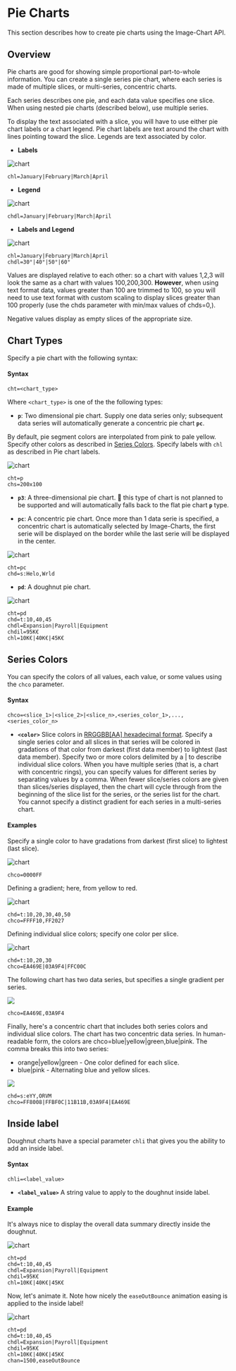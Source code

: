 # Pie Charts

This section describes how to create pie charts using the Image-Chart API.

## Overview

Pie charts are good for showing simple proportional part-to-whole information. You can create a single series pie chart, where each series is made of multiple slices, or multi-series, concentric charts.

Each series describes one pie, and each data value specifies one slice. When using nested pie charts (described below), use multiple series.

To display the text associated with a slice, you will have to use either pie chart labels or a chart legend. Pie chart labels are text around the chart with lines pointing toward the slice. Legends are text associated by color.

- **Labels**

![chart](https://image-charts.com/chart?cht=p&chd=s:Uf9a&chs=700x200&chl=Jan|Feb|Mar|Apr)

```
chl=January|February|March|April
```

- **Legend**

![chart](https://image-charts.com/chart?cht=pc&chd=s:Uf9a,Uf9a&chs=700x200&chdl=January|February|March|April)

```
chdl=January|February|March|April
```

- **Labels and Legend**

![chart](https://image-charts.com/chart?cht=p&chd=s:Uf9a&chs=700x200&chl=Jan|Feb|Mar|Apr&chdl=30%C2%B0|40%C2%B0|50%C2%B0|60%C2%B0)

```
chl=January|February|March|April
chdl=30°|40°|50°|60°
```


Values are displayed relative to each other: so a chart with values 1,2,3 will look the same as a chart with values 100,200,300. **However**, when using text format data, values greater than 100 are trimmed to 100, so you will need to use text format with custom scaling to display slices greater than 100 properly (use the chds parameter with min/max values of chds=0,<max-slice-size>).

Negative values display as empty slices of the appropriate size.

## Chart Types

Specify a pie chart with the following syntax:

#### Syntax

```
cht=<chart_type>
```

Where `<chart_type>` is one of the the following types:

- **`p`**: Two dimensional pie chart. Supply one data series only; subsequent data series will automatically generate a concentric pie chart **`pc`**.

By default, pie segment colors are interpolated from pink to pale yellow. Specify other colors as described in [Series Colors](#series-colors). Specify labels with `chl` as described in Pie chart labels.

<!-- The Image-Charts API calculates the circle's radius from the minimum of width and height specified in the chart size (chs) parameter. If you are including labels, you probably need to specify the size of the width to be twice the size of the height, to ensure that your labels are fully visible. -->

![chart](https://image-charts.com/chart?cht=p&chd=s:Uf9a&chs=700x200&chl=January|February|March|April)

```
cht=p
chs=200x100
```

- **`p3`**: A three-dimensional pie chart. :checkered_flag: this type of chart is not planned to be supported and will automatically falls back to the flat pie chart **`p`** type.

- **`pc`**: A concentric pie chart. Once more than 1 data serie is specified, a concentric chart is automatically selected by Image-Charts, the first serie will be displayed on the border while the last serie will be displayed in the center.

![chart](https://image-charts.com/chart?cht=pc&chd=s:Helo,Wrld&chs=700x200)

```
cht=pc
chd=s:Helo,Wrld
```

- **`pd`**: A doughnut pie chart.


![chart](https://image-charts.com/chart?chtt=Expenses&cht=pd&chd=t:10,40,45&chs=700x300&chdl=Expansion|Payroll|Equipment&chl=10K€|40K€|45K€&chli=95K€&chan)

```
cht=pd
chd=t:10,40,45
chdl=Expansion|Payroll|Equipment
chdil=95K€
chl=10K€|40K€|45K€
```

<!-- Note that for all types, negative numbers in data cause "blank" slices.

![chart](https://image-charts.com/chart?cht=pc&chs=700x200&chd=t:10,-10,10,-10|5,-5,5,-5,5,-5,5,-5,5,-5)

```
cht=pc
chd=t:10,-10,10,-10|5,-5,5,-5,5,-5,5,-5,5,-5
```


Google Image 3D charts and concentric pie chart are not supported and automatically fallback on flat pie chart. -->

## Series Colors

You can specify the colors of all values, each value, or some values using the `chco` parameter.

#### Syntax

```
chco=<slice_1>|<slice_2>|<slice_n>,<series_color_1>,...,<series_color_n>
```

- **`<color>`** Slice colors in [RRGGBB[AA] hexadecimal format](/reference/color-format). Specify a single series color and all slices in that series will be colored in gradations of that color from darkest (first data member) to lightest (last data member). Specify two or more colors delimited by a | to describe individual slice colors. When you have multiple series (that is, a chart with concentric rings), you can specify values for different series by separating values by a comma. When fewer slice/series colors are given than slices/series displayed, then the chart will cycle through from the beginning of the slice list for the series, or the series list for the chart. You cannot specify a distinct gradient for each series in a multi-series chart.


#### Examples

Specify a single color to have gradations from darkest (first slice) to lightest (last slice).

![chart](https://image-charts.com/chart?cht=p3&chs=700x200&chd=s:Hellobla&chco=0000FF)

```
chco=0000FF
```

Defining a gradient; here, from yellow to red.

![chart](https://image-charts.com/chart?cht=p3&chs=700x200&chd=t:10,20,30,40,50&chco=FFFF10,FF2027)

```
chd=t:10,20,30,40,50
chco=FFFF10,FF2027
```


Defining individual slice colors; specify one color per slice.

![chart](https://image-charts.com/chart?cht=p3&chs=700x200&chd=t:10,20,30&chco=EA469E|03A9F4|FFC00C)

```
chd=t:10,20,30
chco=EA469E|03A9F4|FFC00C
```

The following chart has two data series, but specifies a single gradient per series.

![](https://image-charts.com/chart?cht=pc&chd=s:eYY,ORVM&chco=EA469E,03A9F4&chs=700x200&chdl=1|2|3|4|5|6|7)

```
chco=EA469E,03A9F4
```

Finally, here's a concentric chart that includes both series colors and individual slice colors. The chart has two concentric data series. In human-readable form, the colors are chco=blue|yellow|green,blue|pink. The comma breaks this into two series:

- orange|yellow|green - One color defined for each slice.
- blue|pink - Alternating blue and yellow slices.

![](https://image-charts.com/chart?cht=pc&chd=s:eYY,ORVM&chco=FF8008|FFBF0C|11B11B,03A9F4|EA469E&chs=700x200&chdl=1|2|3|4|5|6|7)

```
chd=s:eYY,ORVM
chco=FF8008|FFBF0C|11B11B,03A9F4|EA469E
```

## Inside label

Doughnut charts have a special parameter `chli` that gives you the ability to add an inside label.

#### Syntax

```
chli=<label_value>
```

- **`<label_value>`** A string value to apply to the doughnut inside label.

#### Example

It's always nice to display the overall data summary directly inside the doughnut.

![chart](https://image-charts.com/chart?chtt=Expenses&cht=pd&chd=t:10,40,45&chs=700x300&chdl=Expansion|Payroll|Equipment&chl=10K€|40K€|45K€&chli=95K€)

```
cht=pd
chd=t:10,40,45
chdl=Expansion|Payroll|Equipment
chdil=95K€
chl=10K€|40K€|45K€
```

Now, let's animate it. Note how nicely the `easeOutBounce` animation easing is applied to the inside label!

![chart](https://image-charts.com/chart?chtt=Expenses&cht=pd&chd=t:10,40,45&chs=700x300&chdl=Expansion|Payroll|Equipment&chl=10K€|40K€|45K€&chli=95K€&chan=1500,easeOutBounce)

```
cht=pd
chd=t:10,40,45
chdl=Expansion|Payroll|Equipment
chdil=95K€
chl=10K€|40K€|45K€
chan=1500,easeOutBounce
```
